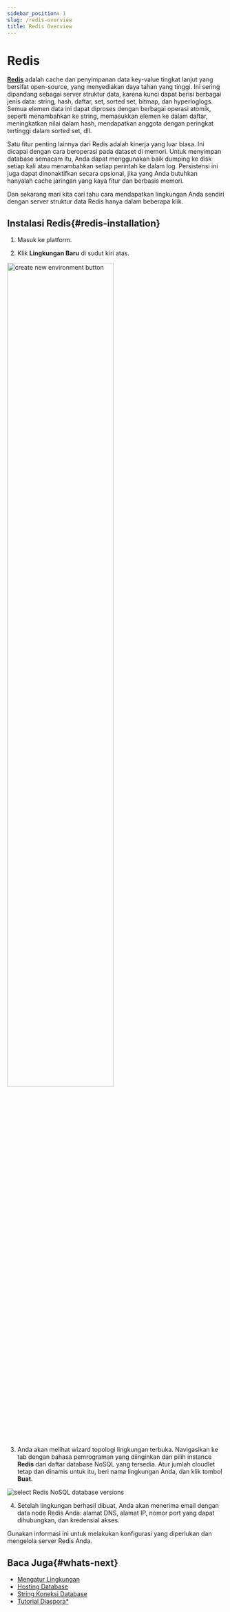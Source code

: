 ```yaml
---
sidebar_position: 1
slug: /redis-overview
title: Redis Overview
---
```

# Redis

**[Redis](<https://redis.io>)** adalah cache dan penyimpanan data key-value tingkat lanjut yang bersifat open-source, yang menyediakan daya tahan yang tinggi. Ini sering dipandang sebagai server struktur data, karena kunci dapat berisi berbagai jenis data: string, hash, daftar, set, sorted set, bitmap, dan hyperloglogs. Semua elemen data ini dapat diproses dengan berbagai operasi atomik, seperti menambahkan ke string, memasukkan elemen ke dalam daftar, meningkatkan nilai dalam hash, mendapatkan anggota dengan peringkat tertinggi dalam sorted set, dll.

Satu fitur penting lainnya dari Redis adalah kinerja yang luar biasa. Ini dicapai dengan cara beroperasi pada dataset di memori. Untuk menyimpan database semacam itu, Anda dapat menggunakan baik dumping ke disk setiap kali atau menambahkan setiap perintah ke dalam log. Persistensi ini juga dapat dinonaktifkan secara opsional, jika yang Anda butuhkan hanyalah cache jaringan yang kaya fitur dan berbasis memori.

Dan sekarang mari kita cari tahu cara mendapatkan lingkungan Anda sendiri dengan server struktur data Redis hanya dalam beberapa klik.

## Instalasi Redis{#redis-installation}

1. Masuk ke platform.

2. Klik **Lingkungan Baru** di sudut kiri atas.

<img src="https://assets.dewacloud.com/dewacloud-docs/databases/redis/redis-overview/redis-overview-1.png" alt="create new environment button" width="70%"/>

3. Anda akan melihat wizard topologi lingkungan terbuka. Navigasikan ke tab dengan bahasa pemrograman yang diinginkan dan pilih instance **Redis** dari daftar database NoSQL yang tersedia. Atur jumlah cloudlet tetap dan dinamis untuk itu, beri nama lingkungan Anda, dan klik tombol **Buat**.

<img src="https://assets.dewacloud.com/dewacloud-docs/databases/redis/redis-overview/redis-overview-2.png" alt="select Redis NoSQL database versions" max-width="100%"/>

4. Setelah lingkungan berhasil dibuat, Anda akan menerima email dengan data node Redis Anda: alamat DNS, alamat IP, nomor port yang dapat dihubungkan, dan kredensial akses.

Gunakan informasi ini untuk melakukan konfigurasi yang diperlukan dan mengelola server Redis Anda.

## Baca Juga{#whats-next}

  * [Mengatur Lingkungan](<https://docs.dewacloud.com/docs/setting-up-environment/>)
  * [Hosting Database](<https://docs.dewacloud.com/docs/database-hosting/>)
  * [String Koneksi Database](<https://docs.dewacloud.com/docs/database-connection-strings/>)
  * [Tutorial Diaspora*](<https://docs.dewacloud.com/docs/diaspora/>)